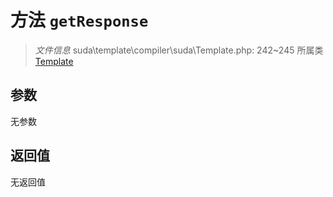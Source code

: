 # 方法 `getResponse`

> *文件信息* suda\template\compiler\suda\Template.php: 242~245
> 所属类 [Template](../Template.md)




## 参数


无参数


## 返回值

无返回值
